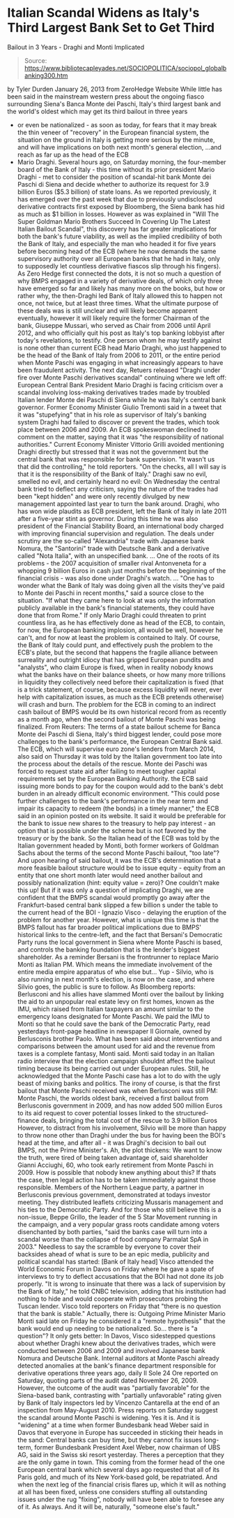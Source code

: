 # Italian Scandal Widens as Italy's Third Largest Bank Set to Get Third 
Bailout in 3 Years - Draghi and Monti Implicated

> Source: https://www.bibliotecapleyades.net/SOCIOPOLITICA/sociopol_globalbanking300.htm

by Tyler Durden
January 26, 2013
from
ZeroHedge Website
While little has been said in the mainstream
western press about the ongoing fiasco surrounding
Siena's Banca Monte dei Paschi, Italy's
third largest bank and the world's oldest which may get its
third bailout in three years
- or even be nationalized - as soon as today, for fears that it may
break the thin veneer of "recovery" in the European financial system, the
situation on the ground in Italy is getting more serious by the minute, and
will have implications on both next month's general election,
...and reach as far up as the head of the ECB
- Mario Draghi.
Several hours ago, on Saturday morning, the
four-member board of the Bank of Italy - this time without its prior
president Mario Draghi - met to consider the position of scandal-hit bank
Monte dei Paschi di Siena and decide whether to authorize its request for
3.9 billion Euros ($5.3 billion) of state loans.
As we reported previously, it has emerged over
the past week that due to previously undisclosed derivative contracts first
exposed by Bloomberg, the Siena bank has hid as much as $1 billion in
losses.
However as was explained in "Will
The Super Goldman Mario Brothers Succeed In Covering Up The Latest Italian
Bailout Scandal", this discovery has far greater implications for both
the bank's future viability, as well as the implied credibility of both the
Bank of Italy, and especially the man who headed it for five years before
becoming head of the ECB (where he now demands the same supervisory
authority over all European banks that he had in Italy, only to supposedly
let countless derivative fiascos slip through his fingers).
As Zero Hedge
first connected the dots, it is not so much a question of why BMPS
engaged in a variety of derivative deals, of which only three have emerged
so far and likely has many more on the books, but how or rather why, the
then-Draghi led Bank of Italy allowed this to happen not once, not twice,
but at least three times.
What the ultimate purpose of these deals was
is still unclear and will likely become apparent eventually, however it
will likely require the former Chairman of the bank, Giuseppe Mussari,
who served as Chair from 2006 until April 2012, and who
officially quit his post as Italy's top banking lobbyist after today's
revelations, to testify.
One person whom he may testify against
is none other than current ECB head Mario Draghi, who
just happened to be the head of the Bank of Italy from 2006 to
2011, or the entire period when Monte Paschi was engaging
in what increasingly appears to have been fraudulent activity.
The next day, Retuers released "Draghi
under fire over Monte Paschi derivatives scandal" continuing where we
left off:
European Central Bank President Mario Draghi
is facing criticism over a scandal involving loss-making derivatives
trades made by troubled Italian lender Monte dei Paschi di Siena while
he was Italy's central bank governor.
Former Economy Minister Giulio Tremonti said
in a tweet that it was "stupefying" that in his role as supervisor of
Italy's banking system Draghi had failed to discover or prevent the
trades, which took place between 2006 and 2009.
An ECB spokeswoman declined to comment on
the matter, saying that it was "the responsibility of national
authorities."
Current Economy Minister Vittorio Grilli
avoided mentioning Draghi directly but stressed that it was not the
government but the central bank that was responsible for bank
supervision.
"It wasn't us that did the controlling," he
told reporters. "On the checks, all I will say is that it is the
responsibility of the Bank of Italy."
Draghi saw no evil, smelled no evil, and
certainly heard no evil:
On Wednesday the central bank tried to
deflect any criticism, saying the nature of the trades had been "kept
hidden" and were only recently divulged by new management appointed last
year to turn the bank around.
Draghi, who has won wide plaudits as ECB
president, left the Bank of Italy in late 2011 after a five-year stint
as governor.
During this time he was also president of
the Financial Stability Board, an international body charged with
improving financial supervision and regulation.
The deals under scrutiny are the so-called
"Alexandria" trade with Japanese bank Nomura, the "Santorini" trade with
Deutsche Bank and a derivative called "Nota Italia", with an unspecified
bank.
...
One of the roots of
its problems - the 2007 acquisition of smaller rival Antonveneta for a
whopping 9 billion Euros in cash just months before the beginning of the
financial crisis - was also done under Draghi's watch.
...
"One has to wonder what the Bank of Italy
was doing given all the visits they've paid to Monte dei Paschi in
recent months," said a source close to the situation.
"If what they came here to look at was only
the information publicly available in the bank's financial statements,
they could have done that from Rome."
If only Mario Draghi could threaten to print
countless lira, as he has effectively done as head of the ECB, to contain,
for now, the European banking implosion, all would be well, however he
can't, and for now at least the problem is contained to Italy.
Of course, the Bank of Italy could punt, and
effectively push the problem to the ECB's plate, but the second that happens
the fragile alliance between surreality and outright idiocy that has gripped
European pundits and "analysts", who claim Europe is fixed, when in reality
nobody knows what the banks have on their balance
sheets, or how many more trillions in liquidity they collectively need
before their capitalization is fixed (that is a trick statement, of course,
because excess liquidity will never, ever help with capitalization
issues, as much as the ECB pretends otherwise) will crash and burn.
The problem for the ECB in coming to an indirect
cash bailout of BMPS would be its own historical record from as recently as
a month ago, when the second bailout of Monte Paschi was being finalized.
From Reuters:
The terms of a state bailout scheme
for Banca Monte dei Paschi di Siena, Italy's third biggest lender, could
pose more challenges to the bank's performance, the European Central
Bank said.
The ECB, which will supervise euro zone's lenders from March
2014, also said on Thursday it was told by
the Italian government too late into the process about the details of
the rescue.
Monte dei Paschi was forced to request state
aid after failing to meet tougher capital requirements set by the
European Banking Authority.
the ECB said issuing more bonds to pay for
the coupon would add to the bank's debt burden in an already difficult
economic environment.
"This could pose further challenges to the
bank's performance in the near term and impair its capacity to redeem
(the bonds) in a timely manner," the ECB said in an opinion posted on
its website.
It said it would be preferable for the bank to issue new
shares to the treasury to help pay interest - an option that is possible
under the scheme but is not favored by the treasury or by the bank.
So the Italian head of the ECB was told by the
Italian government headed by Monti, both former workers of Goldman Sachs
about the terms of the second Monte Paschi bailout, "too late"?
And upon hearing of said bailout, it was the
ECB's determination that a more feasible bailout structure would be to issue
equity - equity from an entity that one short month later would need
another bailout and possibly nationalization
(hint: equity
value = zero)?
One couldn't make this up!
But if it was only a question of implicating
Draghi, we are confident that the BMPS scandal would promptly go away after
the Frankfurt-based central bank slipped a few billion s under the table to
the current head of the BOI - Ignazio Visco - delaying the eruption of the
problem for another year.
However, what is unique this time is that the
BMPS fallout has far broader political implications due to BMPS' historical
links to the centre-left, and the fact that Bersani's Democratic Party runs
the local government in Siena where Monte Paschi is based, and controls the
banking foundation that is the lender's biggest shareholder.
As a reminder Bersani is the frontrunner to
replace Mario Monti as Italian PM. Which means the immediate involvement of
the entire media empire apparatus of who else but...
Yup - Silvio, who is also running in next
month's election, is now on the case, and where Silvio goes, the public is
sure to follow.
As
Bloomberg reports:
Berlusconi and his allies have slammed Monti
over the bailout by linking the aid to an unpopular real estate levy on
first homes, known as the IMU, which raised from Italian taxpayers an
amount similar to the emergency loans designated for Monte Paschi.
We paid the IMU to Monti so that he
could save the bank of the Democratic Party, read yesterdays
front-page headline in newspaper Il Giornale, owned by Berlusconis
brother Paolo.
What has been said about interventions and comparisons
between the amount used for aid and the revenue from taxes is a complete
fantasy, Monti said.
Monti said today in an Italian radio
interview that the election campaign shouldnt affect the bailout timing
because its being carried out under European rules. Still, he
acknowledged that the Monte Paschi case has a lot to do with the ugly
beast of mixing banks and politics.
The irony of course, is that the first bailout
that Monte Paschi received was when Berlusconi was still PM:
Monte Paschi, the worlds oldest bank,
received a first bailout from Berlusconis government in 2009, and has
now added 500 million Euros to its aid request to cover potential losses
linked to the structured-finance deals, bringing the total cost of the
rescue to 3.9 billion Euros
However, to distract from his involvement,
Silvio will be more than happy to throw none other than Draghi under the bus
for having been the BOI's head at the time, and after all - it was Draghi's
decision to bail out BMPS, not the Prime Minister's.
Ah, the plot thickens:
We want to know the truth, were tired of
being taken advantage of, said shareholder Gianni Acciughi, 60, who
took early retirement from Monte Paschi in 2009.
How
is possible that nobody knew anything about this? If thats the case,
then legal action has to be taken immediately against those responsible.
Members of the Northern League party, a
partner in Berlusconis previous government, demonstrated at todays
investor meeting. They distributed leaflets criticizing Mussaris
management and his ties to the Democratic Party.
And for those who still believe this is a
non-issue, Beppe Grillo, the leader of the 5 Star Movement running in the
campaign, and a very popular grass roots candidate among voters disenchanted
by both parties,
"said the banks case will turn into a scandal
worse than the collapse of food company Parmalat SpA in 2003."
Needless to say the scramble by everyone to
cover their backsides ahead of what is sure to be an epic media, publicity
and political scandal has
started:
[Bank of Italy head] Visco attended the
World Economic Forum in Davos on Friday where he gave a spate of
interviews to try to deflect accusations that the BOI had not
done its job properly.
"It is wrong to insinuate that there was a
lack of supervision by the Bank of Italy," he told CNBC television,
adding that his institution had nothing to hide and would cooperate with
prosecutors probing the Tuscan lender.
Visco told reporters on Friday that "there
is no question that the bank is stable."
Actually, there is:
Outgoing Prime Minister Mario Monti said
late on Friday he considered it a "remote hypothesis" that the bank
would end up needing to be nationalized.
So... there is "a question"?
It only gets better:
In Davos, Visco sidestepped questions about
whether Draghi knew about the derivatives trades, which were conducted
between 2006 and 2009 and involved Japanese bank Nomura and Deutsche
Bank.
Internal auditors at Monte
Paschi already detected anomalies at the bank's finance department
responsible for derivative operations three years ago,
daily Il Sole 24 Ore reported on Saturday, quoting parts of the audit
dated November 26, 2009.
However, the outcome of the audit was
"partially favorable" for the Siena-based bank, contrasting with
"partially unfavorable" rating given by Bank of Italy inspectors led by
Vincenzo Cantarella at the end of an inspection from May-August 2010.
Press reports on Saturday suggest the
scandal around Monte Paschi is widening.
Yes it is. And it is "widening" at a time when
former Bundesbank head Weber said in Davos that everyone in Europe has
succeeded in sticking their
heads in the sand:
Central banks can buy time, but
they cannot fix issues long-term, former Bundesbank President
Axel Weber, now chairman of UBS AG, said in the Swiss ski resort
yesterday.
Theres a perception that they are the only game in town.
This coming from the former head of the one
European central bank which several days ago requested that all of its Paris
gold, and much of its New York-based gold, be repatriated.
And when the next leg of the financial crisis
flares up, which it will as nothing at all has been fixed, unless one
considers stuffing all outstanding issues under the rug "fixing", nobody
will have been able to foresee any of it. As always.
And it will be, naturally, "someone else's
fault."
